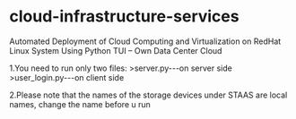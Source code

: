 cloud-infrastructure-services
=============================

Automated Deployment of Cloud Computing and Virtualization on RedHat Linux System Using Python TUI – Own Data Center Cloud

1.You need to run only two files:
	>server.py---on server side
	>user_login.py---on client side
	
2.Please note that the names of the storage devices under STAAS are local names,
  change the name before u run

